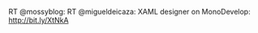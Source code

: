 <!--
id: 211732154
link: http://kevinisom.info/post/211732154/rt-mossyblog-rt-migueldeicaza-xaml-designer-on
slug: rt-mossyblog-rt-migueldeicaza-xaml-designer-on
date: Tue Oct 13 2009 18:39:40 GMT+1300 (NZDT)
raw: {"blog_name":"kevinisom","id":211732154,"post_url":"http://kevinisom.info/post/211732154/rt-mossyblog-rt-migueldeicaza-xaml-designer-on","slug":"rt-mossyblog-rt-migueldeicaza-xaml-designer-on","type":"text","date":"2009-10-13 05:39:40 GMT","timestamp":1255412380,"state":"published","format":"html","reblog_key":"oYtrCeSv","tags":[],"short_url":"http://tmblr.co/Zw68YyCdiQw","highlighted":[],"feed_item":"http://twitter.com/kev_nz/statuses/4826014323","from_feed_id":"650289","note_count":0,"title":null,"body":"<p>RT @mossyblog: RT @migueldeicaza: XAML designer on MonoDevelop: <a href=\"http://bit.ly/XtNkA\" target=\"_blank\">http://bit.ly/XtNkA</a></p>"}
publish: 2009-10-013
tags: 
title: null
-->


RT @mossyblog: RT @migueldeicaza: XAML designer on MonoDevelop:
<http://bit.ly/XtNkA>


